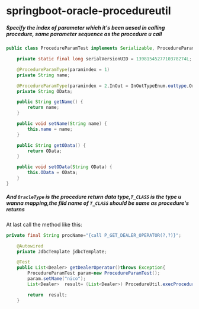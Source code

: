 # springboot-oracle-procedureutil

##### Specify the index of parameter which it's been uesed in calling procedure, same parameter sequence as the procedure u call

```Java
public class ProcedureParamTest implements Serializable, ProcedureParam {

    private static final long serialVersionUID = 1398154527710378274L;

    @ProcedureParamType(paramindex = 1)
    private String name;

    @ProcedureParamType(paramindex = 2,InOut = InOutTypeEnum.outtype,Oracletype = OracleTypes.CURSOR,T_CLASS = Dealer.class)
    private String OData;

    public String getName() {
        return name;
    }

    public void setName(String name) {
        this.name = name;
    }

    public String getOData() {
        return OData;
    }

    public void setOData(String OData) {
        this.OData = OData;
    }
}
```
##### And ```OracleType``` is the procedure return data type,```T_CLASS``` is the type u wanna mapping,the fild name of ```T_CLASS``` should be same as procedure's returns




At last call the method like this:

```Java
private final String procName="{call P_GET_DEALER_OPERATOR(?,?)}";

    @Autowired
    private JdbcTemplate jdbcTemplate;

    @Test
    public List<Dealer> getDealerOperator()throws Exception{
        ProcedureParamTest param=new ProcedureParamTest();
        param.setName("nico");
        List<Dealer>  result= (List<Dealer>) ProcedureUtil.execProcedureReturenTList(procName,param,jdbcTemplate);

        return  result;
    }

